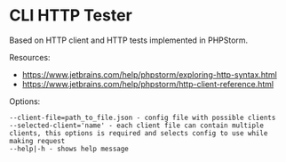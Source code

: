 # CLI HTTP Tester
Based on HTTP client and HTTP tests implemented in PHPStorm.

Resources: 
- https://www.jetbrains.com/help/phpstorm/exploring-http-syntax.html
- https://www.jetbrains.com/help/phpstorm/http-client-reference.html

Options:
```
--client-file=path_to_file.json - config file with possible clients
--selected-client='name' - each client file can contain multiple clients, this options is required and selects config to use while making request
--help|-h - shows help message
```

